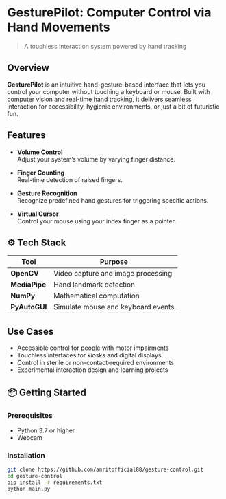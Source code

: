 #  GesturePilot: Computer Control via Hand Movements  
> A touchless interaction system powered by hand tracking

## Overview

**GesturePilot** is an intuitive hand-gesture-based interface that lets you control your computer without touching a keyboard or mouse. Built with computer vision and real-time hand tracking, it delivers seamless interaction for accessibility, hygienic environments, or just a bit of futuristic fun.

## Features

- **Volume Control**  
  Adjust your system’s volume by varying finger distance.

- **Finger Counting**  
  Real-time detection of raised fingers.

- **Gesture Recognition**  
  Recognize predefined hand gestures for triggering specific actions.

- **Virtual Cursor**  
  Control your mouse using your index finger as a pointer.


## ⚙️ Tech Stack

| Tool           | Purpose                                |
|----------------|----------------------------------------|
| **OpenCV**     | Video capture and image processing     |
| **MediaPipe**  | Hand landmark detection                |
| **NumPy**      | Mathematical computation               |
| **PyAutoGUI**  | Simulate mouse and keyboard events     |

## Use Cases

- Accessible control for people with motor impairments  
- Touchless interfaces for kiosks and digital displays  
- Control in sterile or non-contact-required environments  
- Experimental interaction design and learning projects

## 📦 Getting Started

### Prerequisites
- Python 3.7 or higher
- Webcam

### Installation

```bash
git clone https://github.com/amritofficial88/gesture-control.git
cd gesture-control
pip install -r requirements.txt
python main.py
